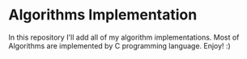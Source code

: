 # Algorithms Implementation

In this repository I'll add all of my algorithm implementations. Most of Algorithms are implemented by C programming language.
Enjoy! :)
